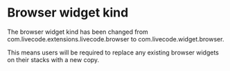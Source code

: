# Browser widget kind

The browser widget kind has been changed from com.livecode.extensions.livecode.browser to 
com.livecode.widget.browser.

This means users will be required to replace any existing browser widgets on their stacks 
with a new copy.